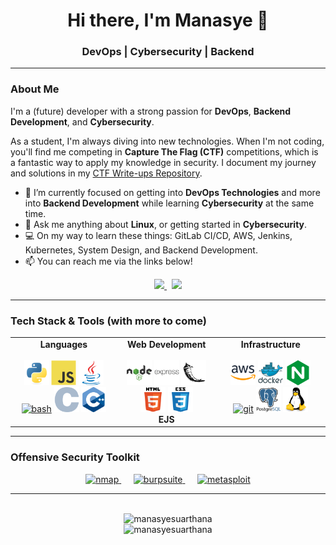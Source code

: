 <div align="center">
  <h1>Hi there, I'm Manasye 👋</h1>
  <h3>DevOps | Cybersecurity | Backend</h3>
</div>

---

### About Me

I'm a (future) developer with a strong passion for **DevOps**, **Backend Development**, and **Cybersecurity**.

As a student, I'm always diving into new technologies. When I'm not coding, you'll find me competing in **Capture The Flag (CTF)** competitions, which is a fantastic way to apply my knowledge in security. I document my journey and solutions in my [CTF Write-ups Repository](https://github.com/manasyesuarthana/CTF-WriteUps).

- 🌱 I’m currently focused on getting into **DevOps Technologies** and more into **Backend Development** while learning **Cybersecurity** at the same time.
- 💬 Ask me anything about **Linux**, or getting started in **Cybersecurity**.
- 💻 On my way to learn these things: GitLab CI/CD, AWS, Jenkins, Kubernetes, System Design, and Backend Development.
- 📫 You can reach me via the links below!

<div align="center">
  <a href="https://instagram.com/manasyesuarthana" target="_blank">
    <img src="https://img.shields.io/badge/Instagram-%23E4405F.svg?style=for-the-badge&logo=Instagram&logoColor=white" target="_blank" />
  </a>&nbsp;
  <a href="https://www.linkedin.com/in/your-linkedin-profile/" target="_blank">
    <img src="https://img.shields.io/badge/LinkedIn-%230077B5.svg?style=for-the-badge&logo=linkedin&logoColor=white" target="_blank" />
  </a>
</div>

---

### Tech Stack & Tools (with more to come)

<table>
  <tr>
    <td align="center" valign="top">
      <strong>Languages</strong><br><br>
      <a href="https://www.python.org" target="_blank" rel="noreferrer"><img src="https://raw.githubusercontent.com/devicons/devicon/master/icons/python/python-original.svg" alt="python" width="40" height="40"/></a>
      <a href="https://developer.mozilla.org/en-US/docs/Web/JavaScript" target="_blank" rel="noreferrer"><img src="https://raw.githubusercontent.com/devicons/devicon/master/icons/javascript/javascript-original.svg" alt="javascript" width="40" height="40"/></a>
      <a href="https://www.java.com" target="_blank" rel="noreferrer"><img src="https://raw.githubusercontent.com/devicons/devicon/master/icons/java/java-original.svg" alt="java" width="40" height="40"/></a>
      <a href="https://www.gnu.org/software/bash/" target="_blank" rel="noreferrer"><img src="https://www.vectorlogo.zone/logos/gnu_bash/gnu_bash-icon.svg" alt="bash" width="40" height="40"/></a>
      <a href="https://www.cprogramming.com/" target="_blank" rel="noreferrer"><img src="https://raw.githubusercontent.com/devicons/devicon/master/icons/c/c-original.svg" alt="c" width="40" height="40"/></a>
      <a href="https://www.w3schools.com/cpp/" target="_blank" rel="noreferrer"><img src="https://raw.githubusercontent.com/devicons/devicon/master/icons/cplusplus/cplusplus-original.svg" alt="cplusplus" width="40" height="40"/></a>
    </td>
    <td align="center" valign="top">
      <strong>Web Development</strong><br><br>
      <a href="https://nodejs.org" target="_blank" rel="noreferrer"><img src="https://raw.githubusercontent.com/devicons/devicon/master/icons/nodejs/nodejs-original-wordmark.svg" alt="nodejs" width="40" height="40"/></a>
      <a href="https://expressjs.com" target="_blank" rel="noreferrer"><img src="https://raw.githubusercontent.com/devicons/devicon/master/icons/express/express-original-wordmark.svg" alt="express" width="40" height="40"/></a>
      <a href="https://flask.palletsprojects.com/" target="_blank" rel="noreferrer"><img src="https://raw.githubusercontent.com/devicons/devicon/master/icons/flask/flask-original.svg" alt="flask" width="40" height="40"/></a>
      <a href="https://www.w3.org/html/" target="_blank" rel="noreferrer"><img src="https://raw.githubusercontent.com/devicons/devicon/master/icons/html5/html5-original-wordmark.svg" alt="html5" width="40" height="40"/></a>
      <a href="https://www.w3schools.com/css/" target="_blank" rel="noreferrer"><img src="https://raw.githubusercontent.com/devicons/devicon/master/icons/css3/css3-original-wordmark.svg" alt="css3" width="40" height="40"/></a>
      <br><strong>EJS</strong>
    </td>
    <td align="center" valign="top">
      <strong>Infrastructure</strong><br><br>
      <a href="https://aws.amazon.com" target="_blank" rel="noreferrer"><img src="https://raw.githubusercontent.com/devicons/devicon/master/icons/amazonwebservices/amazonwebservices-original-wordmark.svg" alt="aws" width="40" height="40"/></a>
      <a href="https://www.docker.com/" target="_blank" rel="noreferrer"><img src="https://raw.githubusercontent.com/devicons/devicon/master/icons/docker/docker-original-wordmark.svg" alt="docker" width="40" height="40"/></a>
      <a href="https://www.nginx.com" target="_blank" rel="noreferrer"><img src="https://raw.githubusercontent.com/devicons/devicon/master/icons/nginx/nginx-original.svg" alt="nginx" width="40" height="40"/></a>
      <a href="https://git-scm.com/" target="_blank" rel="noreferrer"><img src="https://www.vectorlogo.zone/logos/git-scm/git-scm-icon.svg" alt="git" width="40" height="40"/></a>
      <a href="https://www.postgresql.org" target="_blank" rel="noreferrer"><img src="https://raw.githubusercontent.com/devicons/devicon/master/icons/postgresql/postgresql-original-wordmark.svg" alt="postgresql" width="40" height="40"/></a>
      <a href="https://www.linux.org/" target="_blank" rel="noreferrer"><img src="https://raw.githubusercontent.com/devicons/devicon/master/icons/linux/linux-original.svg" alt="linux" width="40" height="40"/></a>
    </td>
  </tr>
</table>

---

### Offensive Security Toolkit

<p align="center">
  <a href="https://nmap.org/" target="_blank" rel="noreferrer">
    <img src="https://avatars.githubusercontent.com/u/63385?s=200&v=4" alt="nmap" width="55" height="55"/>
  </a>
  &nbsp;&nbsp;&nbsp;&nbsp;
  <a href="https://portswigger.net/burp" target="_blank" rel="noreferrer">
    <img src="https://cdn.simpleicons.org/burpsuite/FF6633" alt="burpsuite" width="55" height="55"/>
  </a>
  &nbsp;&nbsp;&nbsp;&nbsp;
  <a href="https://www.metasploit.com/" target="_blank" rel="noreferrer">
    <img src="https://cdn.simpleicons.org/metasploit/white" alt="metasploit" width="55" height="55"/>
  </a>
</p>

---

<p align="center">
  <br>
  <img src="https://github-readme-stats.vercel.app/api/top-langs?username=manasyesuarthana&show_icons=true&locale=en&layout=compact&theme=tokyonight" alt="manasyesuarthana" />
  <br>
  <img src="https://github-readme-streak-stats.herokuapp.com/?user=manasyesuarthana&theme=tokyonight" alt="manasyesuarthana" />
</p>